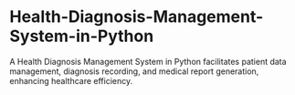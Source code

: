 # Health-Diagnosis-Management-System-in-Python
A Health Diagnosis Management System in Python facilitates patient data management, diagnosis recording, and medical report generation, enhancing healthcare efficiency.
